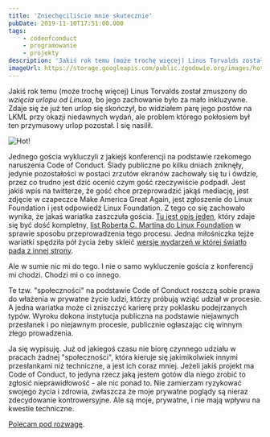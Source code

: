 ```yaml
---
title: 'Zniechęciliście mnie skutecznie'
pubDate: 2019-11-10T17:51:00.000
tags:
    - codeofconduct
    - programowanie
    - projekty
description: 'Jakiś rok temu (może trochę więcej) Linus Torvalds został zmuszony do _wzięcia urlopu od Linuxa_, bo jego zachowanie było za mało inkluzywne. Zdaje się że już ten urlop się skończył, bo widziałem parę jego postów na LKML przy okazji niedawnych wydań, ale problem którego pokłosiem był ten przymusowy urlop pozostał. I się nasilił.'
imageUrl: https://storage.googleapis.com/public.zgodowie.org/images/hot-peppers.jpg
---
```


Jakiś rok temu (może trochę więcej) Linus Torvalds został zmuszony do _wzięcia urlopu od Linuxa_, bo jego zachowanie było za mało inkluzywne. Zdaje się że już ten urlop się skończył, bo widziałem parę jego postów na LKML przy okazji niedawnych wydań, ale problem którego pokłosiem był ten przymusowy urlop pozostał. I się nasilił.

![Hot!](https://storage.googleapis.com/public.zgodowie.org/images/hot-peppers.jpg 'Hot peppers, niektóre nawet red')

Jednego gościa wykluczyli z jakiejś konferencji na podstawie rzekomego naruszenia Code of Conduct. Ślady publiczne po kilku dniach zniknęły, jedynie pozostałości w postaci zrzutów ekranów zachowały się tu i ówdzie, przez co trudno jest dzić ocenić czym gość rzeczywiście podpadł. Jest jakiś wpis na twitterze, że gość chce przeprowadzić jakąś mediację, jest zdjęcie w czapeczce Make America Great Again, jest zgłoszenie do Linux Foundation i jest odpowiedź Linux Foundation. Z tego co się zachowało wynika, że jakaś wariatka zaszczuła gościa. [Tu jest opis jeden](https://reclaimthenet.org/linux-foundation-censorship-kubecon/), który zdaje się być dość kompletny, [list Roberta C. Martina do Linux Foundation](https://blog.cleancoder.com/uncle-bob/2019/11/08/OpenLetterLinuxFoundation.html) w sprawie sposobu przeprowadzenia tego procesu. Jedna miłośniczka tejże wariatki spędziła pół życia żeby skleić [wersję wydarzeń w której światło pada z innej strony](https://medium.com/@cherp/propaganda-other-lies-we-tell-4325240379f7).

Ale w sumie nic mi do tego. I nie o samo wykluczenie gościa z konferencji mi chodzi. Chodzi mi o co innego.

Te tzw. "społeczności" na podstawie Code of Conduct roszczą sobie prawa do włażenia w prywatne życie ludzi, którzy próbują wziąć udział w procesie. A jedna wariatka może ci zniszczyć karierę przy poklasku podejrzanych typów. Wyroku dokona instytucja publiczna na podstawie niejawnych przesłanek i po niejawnym procesie, publicznie ogłaszając cię winnym złego prowadzenia.

Ja się wypisuję. Już od jakiegoś czasu nie biorę czynnego udziału w pracach żadnej "społeczności", która kieruje się jakimikolwiek innymi przesłankami niż techniczne, a jest ich coraz mniej. Jeżeli jakiś projekt ma Code of Conduct, to jedyna rzecz jaką jestem gotów dla niego zrobić to zgłosić nieprawidłowość - ale nic ponad to. Nie zamierzam ryzykować swojego życia i zdrowia, zwłaszcza że moje prywatne poglądy są nieraz zdecydowanie kontrowersyjne. Ale są moje, prywatne, i nie mają wpływu na kwestie techniczne.

[Polecam pod rozwagę](https://devrant.com/rants/1786687/fuck-off-with-all-this-code-of-conduct-contributors-covenant-bullshit-coraline-a).
